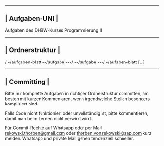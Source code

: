 -------------------------------------------------------------
|	Aufgaben-UNI											|
-------------------------------------------------------------

Aufgaben des DHBW-Kurses Programmierung II

-------------------------------------------------------------
|	Ordnerstruktur											|
-------------------------------------------------------------
/
-/aufgaben-blatt<n>
--/aufgabe<n>
---/<source files or docs>
--/aufgabe<n>
---/<source files or docs>
-/aufaben-blatt<n>
[...]

-------------------------------------------------------------
|	Committing												|
-------------------------------------------------------------
Bitte nur komplette Aufgaben in richtiger Ordnerstruktur committen, am besten
mit kurzen Kommentaren, wenn irgendwelche Stellen besonders kompliziert sind.

Falls Code nicht funktioniert oder unvollständig ist, bitte kommentieren, damit
man beim Lernen nicht verwirrt wirrt.

Für Commit-Rechte auf Whatsapp oder per Mail <rekowski.thorben@gmail.com> 
oder <thorben.von.rekowski@sap.com> kurz melden. Whatsapp und private Mail
gehen tendenziell schneller.
